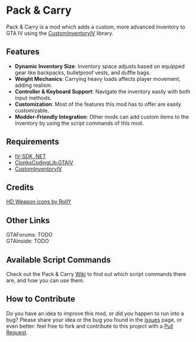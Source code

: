 # Pack & Carry
Pack & Carry is a mod which adds a custom, more advanced inventory to GTA IV using the [CustomInventoryIV](https://github.com/ClonkAndre/CustomInventoryIV) library.

## Features
- **Dynamic Inventory Size**: Inventory space adjusts based on equipped gear like backpacks, bulletproof vests, and duffle bags.   
- **Weight Mechanics**: Carrying heavy loads affects player movement, adding realism.  
- **Controller & Keyboard Support**: Navigate the inventory easily with both input methods.  
- **Customization**: Most of the features this mod has to offer are easily customizable.  
- **Modder-Friendly Integration**: Other mods can add custom items to the inventory by using the script commands of this mod.  

## Requirements
- [IV-SDK .NET](https://github.com/ClonkAndre/IV-SDK-DotNet)  
- [ClonksCodingLib.GTAIV](https://github.com/ClonkAndre/ClonksCodingLib.GTAIV)  
- [CustomInventoryIV](https://github.com/ClonkAndre/CustomInventoryIV)

## Credits
[HD Weapon icons by RollY](https://gamebanana.com/mods/27174)

## Other Links
GTAForums: TODO  
GTAInside: TODO  

## Available Script Commands
Check out the Pack & Carry [Wiki](https://github.com/ClonkAndre/PackAndCarry/wiki) to find out which script commands there are, and how you can use them.  

## How to Contribute
Do you have an idea to improve this mod, or did you happen to run into a bug? Please share your idea or the bug you found in the [issues](https://github.com/ClonkAndre/PackAndCarry/issues) page, or even better: feel free to fork and contribute to this project with a [Pull Request](https://github.com/ClonkAndre/PackAndCarry/pulls).
